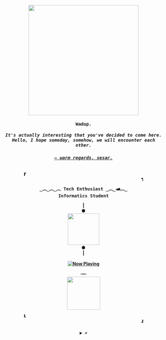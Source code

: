 <p align="center">
  <img src="https://cdn.discordapp.com/attachments/1106222232834945084/1106224845001330728/neural.gif" height="350px"/>
</p>

<h4 align="center" id="begin"><samp>Wadup.</h4>
<h5 align="center" id="begin"><samp>It's actually interesting that you've decided to come here. Hello, I hope someday, somehow, we will encounter each other.</h5>

<h6 align="center" id="begin"><samp><b><a href="https://sesar.my.id/">— warm regards, sesar.</a></h6>

  <div align="center">
      <b>&#9487
        &#x2800&#x2800&#x2800&#x2800&#x2800&#x2800&#x2800&#x2800&#x2800&#x2800&#x2800&#x2800&#x2800&#x2800&#x2800&#x2800&#x2800&#x2800
        &#x2800&#x2800&#x2800&#x2800&#x2800&#x2800&#x2800&#x2800&#x2800&#x2800&#x2800&#x2800&#x2800&#x2800&#x2800&#x2800&#x2800&#x2800
        &#x2800&#x2800&#x2800&#x2800&#x2800&#x2800&#x2800&#x2800&#x2800&#x2800&#x2800&#x2800&#x2800&#x2800&#x2800&#x2800&#x2800&#x2800
        &#x2800&#x2800&#x2800&#x2800&#x2800&#x2800&#x2800&#x2800&#x2800&#x2800&#x2800&#x2800&#x2800&#x2800&#x2800&#x2800&#x2800&#x2800
        &#9489</b>
  </div>

<p align="center"><samp>
‿︵‿︵‿︵ Tech Enthusiast ‿︵‿🛥︵‿
<br>
Informatics Student
</samp></p>

<p align="center">
  | <br> <b>&#9679</b> <br>
  <img src="https://cdn.discordapp.com/attachments/1106222232834945084/1106225152141824000/eq_anim.gif" height="100px"/>
  <br>
  <b>&#9679</b>
  <br> |
  <br> <br>
  <a href="https://open.spotify.com/user/65fzra6amq5cbvz80afbae499">
    <img src="https://spotify-now-playing-gray-omega.vercel.app/api/spotify" alt="Now Playing">
  </a>
</p>
<p align="center">&#822; &#822; &#822;<br><img src="https://api.visitorbadge.io/api/VisitorHit?user=anothersesar&repo=github-visitors-badge&labelColor=%233f26a8&countColor=%23121212" width="105px"></p>
  
<div align="center">
    <b>&#9494
        &#x2800&#x2800&#x2800&#x2800&#x2800&#x2800&#x2800&#x2800&#x2800&#x2800&#x2800&#x2800&#x2800&#x2800&#x2800&#x2800&#x2800&#x2800
        &#x2800&#x2800&#x2800&#x2800&#x2800&#x2800&#x2800&#x2800&#x2800&#x2800&#x2800&#x2800&#x2800&#x2800&#x2800&#x2800&#x2800&#x2800
        &#x2800&#x2800&#x2800&#x2800&#x2800&#x2800&#x2800&#x2800&#x2800&#x2800&#x2800&#x2800&#x2800&#x2800&#x2800&#x2800&#x2800&#x2800
        &#x2800&#x2800&#x2800&#x2800&#x2800&#x2800&#x2800&#x2800&#x2800&#x2800&#x2800&#x2800&#x2800&#x2800&#x2800&#x2800&#x2800&#x2800
      &#9498</b>
</div>

<br>

<details align="center" id="details">
  <summary>&#128498</summary>
  <div align="center">
    <a>
      <img align="center" src="https://github-readme-streak-stats.herokuapp.com/?user=anothersesar&theme=transparent&hide_border=true" width="50%" />
      <img align="center" src="https://github-readme-stats.vercel.app/api/top-langs/?username=anothersesar&theme=github_dark&layout=compact&hide_border=true&bg_color=00000000" width="40%" />
    </a>
  </div>
</details>
